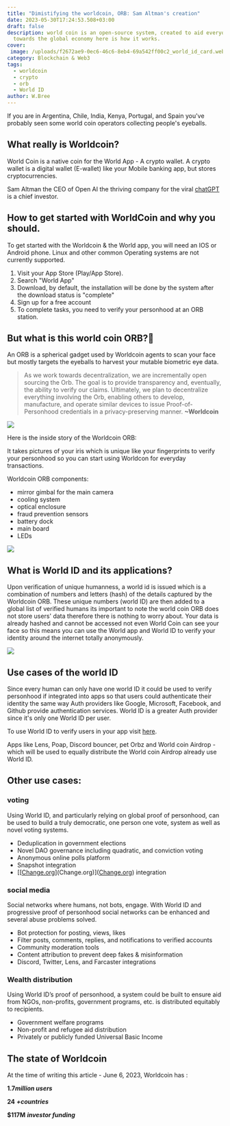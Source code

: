 ```yaml
---
title: "Dimistifying the worldcoin, ORB: Sam Altman's creation"
date: 2023-05-30T17:24:53.508+03:00
draft: false
description: world coin is an open-source system, created to aid everyone
  towards the global economy here is how it works.
cover:
 image: /uploads/f2672ae9-0ec6-46c6-8eb4-69a542ff00c2_world_id_card.webp
category: Blockchain & Web3
tags:
  - worldcoin
  - crypto
  - orb
  - World ID
author: W.Bree
---
```

If you are in Argentina, Chile, India, Kenya, Portugal, and Spain you've probably seen some world coin operators collecting people's eyeballs.

## What really is Worldcoin?

World Coin is a native coin for the World App - A crypto wallet. A crypto wallet is a digital wallet (E-wallet) like your Mobile banking app, but stores cryptocurrencies.

Sam Altman the CEO of Open AI the thriving company for the viral [chatGPT](https://www.bunnieabc.com/post/what-is-chat-gpt-and-why-you-need-it/) is a chief investor.

## How to get started with WorldCoin and why you should.

To get started with the Worldcoin & the World app, you will need an IOS or Android phone. Linux and other common Operating systems are not currently supported.

1. Visit your App Store (Play/App Store).
1. Search "World App"
1. Download, by default, the installation will be done by the system after the download status is "complete"
1. Sign up for a free account
1. To complete tasks, you need to verify your personhood at an ORB station.

## But what is this world coin ORB?🤔

An ORB is a spherical gadget used by Worldcoin agents to scan your face but mostly targets the eyeballs to harvest your mutable biometric eye data.

> As we work towards decentralization, we are incrementally open sourcing the Orb. The goal is to provide transparency and, eventually, the ability to verify our claims. Ultimately, we plan to decentralize everything involving the Orb, enabling others to develop, manufacture, and operate similar devices to issue Proof-of-Personhood credentials in a privacy-preserving manner.
> **~Worldcoin**

![](/uploads/overview-orb-min.png)

Here is the inside story of the Worldcoin ORB:

It takes pictures of your iris which is unique like your fingerprints to verify your personhood so you can start using Worldcon for everyday transactions.

Worldcoin ORB components:

- mirror gimbal for the main camera
- cooling system
- optical enclosure
- fraud prevention sensors
- battery dock
- main board
- LEDs

![](/uploads/3f406fd4-79f6-4454-9179-6effd251fc23_opening-orb-look-inside-worldcoin-biometric-imaging-device-2.webp)

## What is World ID  and its applications?

Upon verification of unique humanness, a world id is issued which is a combination of numbers and letters (hash) of the details captured by the Worldcoin ORB. These unique numbers (world ID) are then added to a global list of verified humans its important to note the world coin ORB does not store users' data therefore there is nothing to worry about. Your data is already hashed and cannot be accessed not even World Coin can see your face so this means you can use the World app and World ID to verify your identity around the internet totally anonymously.

![](/uploads/f2672ae9-0ec6-46c6-8eb4-69a542ff00c2_world_id_card.webp)

## Use cases of the world ID

Since every human can only have one world ID it could be used to verify personhood if integrated into apps so that users could authenticate their identity the same way Auth providers like Google, Microsoft, Facebook, and Github provide authentication services. World ID is a greater Auth provider since it's only one World ID per user.

To use World ID to verify users in your app visit [here](https://docs.worldcoin.org/apps).

Apps like Lens, Poap, Discord bouncer, pet Orbz and World coin Airdrop -which will be used to equally distribute the World coin Airdrop already use World ID.

## Other use cases:

### voting

Using World ID, and particularly relying on global proof of personhood, can be used to build a truly democratic, one person one vote, system as well as novel voting systems.

- Deduplication in government elections
- Novel DAO governance including quadratic, and conviction voting
- Anonymous online polls platform
- Snapshot integration
- [[[Change.org](Change.org)](Change.org)]([Change.org](Change.org)) integration

### social media

Social networks where humans, not bots, engage. With World ID and progressive proof of personhood social networks can be enhanced and several abuse problems solved.

- Bot protection for posting, views, likes
- Filter posts, comments, replies, and notifications to verified accounts
- Community moderation tools
- Content attribution to prevent deep fakes & misinformation
- Discord, Twitter, Lens, and Farcaster integrations

### Wealth distribution

Using World ID’s proof of personhood, a system could be built to ensure aid from NGOs, non-profits, government programs, etc. is distributed equitably to recipients.

- Government welfare programs
- Non-profit and refugee aid distribution
- Privately or publicly funded Universal Basic Income

## The state of Worldcoin

At the time of writing this article - June 6, 2023, Worldcoin has :

**1.7*****million users***

**24** ***+countries***

**$117M** ***investor funding***
